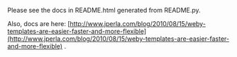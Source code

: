 Please see the docs in README.html generated from README.py.

Also, docs are here: [http://www.jperla.com/blog/2010/08/15/weby-templates-are-easier-faster-and-more-flexible](http://www.jperla.com/blog/2010/08/15/weby-templates-are-easier-faster-and-more-flexible) .
